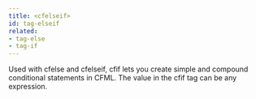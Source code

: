 ```yaml
---
title: <cfelseif>
id: tag-elseif
related:
- tag-else
- tag-if
---
```


Used with cfelse and cfelseif,
			cfif lets you create simple and compound conditional statements
			in CFML. The value in the cfif tag can be any expression.
